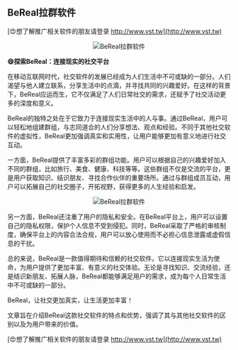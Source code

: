 ## **BeReal拉群软件**

[😍想了解推广相关软件的朋友请登录 http://www.vst.tw](http://www.vst.tw)

 <center><img src="https://vst.tw/MP4/tuiguang/png/2.png" alt="BeReal拉群软件"></center>

**😄探索BeReal：连接现实的社交平台**

在移动互联网时代，社交软件的发展已经成为人们生活中不可或缺的一部分。人们渴望与他人建立联系，分享生活中的点滴，并寻找共同的兴趣爱好。在这样的背景下，BeReal应运而生，它不仅满足了人们日常社交的需求，还赋予了社交活动更多的深度和意义。

BeReal的独特之处在于它致力于连接现实生活中的人与事。通过BeReal，用户可以轻松地组建群组，与志同道合的人们分享想法、观点和经验。不同于其他社交软件的虚拟性，BeReal更加强调真实和实用性，让用户能够更加有意义地进行社交互动。

一方面，BeReal提供了丰富多彩的群组功能。用户可以根据自己的兴趣爱好加入不同的群组，比如旅行、美食、健康、科技等等。这些群组不仅是交流的平台，更是用户获取知识、结识朋友、寻找合作伙伴的重要场所。通过与群组成员互动，用户可以拓展自己的社交圈子，开拓视野，获得更多的人生经验和启发。

 <center><img src="https://vst.tw/MP4/tuiguang/png/0.png" alt="BeReal拉群软件"></center>

另一方面，BeReal还注重了用户的隐私和安全。在BeReal平台上，用户可以设置自己的隐私权限，保护个人信息不受到侵犯。同时，BeReal采取了严格的审核制度，确保平台上的内容合法合规，用户可以放心使用而不必担心信息泄露或虚假信息的干扰。

总的来说，BeReal是一款值得期待和信赖的社交软件。它以连接现实生活为使命，为用户提供了更加丰富、有意义的社交体验。无论是寻找知识、交流经验，还是结识新朋友、拓展人脉，BeReal都能够满足用户的需求，成为每个人日常生活中不可或缺的一部分。

BeReal，让社交更加真实，让生活更加丰富！

文章旨在介绍BeReal这款社交软件的特点和优势，强调了其与其他社交软件的区别以及为用户带来的价值。

[😍想了解推广相关软件的朋友请登录 http://www.vst.tw](http://www.vst.tw)



